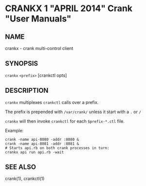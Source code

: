 CRANKX 1 "APRIL 2014" Crank "User Manuals"
==========================================

NAME
----

crankx - crank multi-control client

SYNOPSIS
--------

`crankx` `<prefix>` [crankctl opts]

DESCRIPTION
-----------

`crankx` multiplexes `crankctl` calls over a prefix.

The prefix is prepended with `/var/crank/` unless it start with a `.` or `/`

`crankx` will then invoke `crankctl` for each `$prefix-*.ctl` file.

Example:

    crank -name api-8080 -addr :8080 &
    crank -name api-8081 -addr :8081 &
    # Starts api.rb on both crank processes in turn:
    crankx api run api.rb -wait

SEE ALSO
--------

crank(1), crankctl(1)
